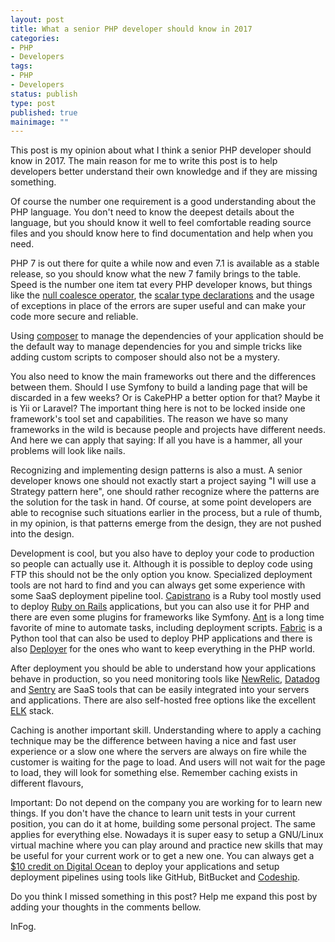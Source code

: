 ```yaml
---
layout: post
title: What a senior PHP developer should know in 2017
categories:
- PHP
- Developers
tags:
- PHP
- Developers
status: publish
type: post
published: true
mainimage: ""
---
```


This post is my opinion about what I think a senior PHP developer should know
in 2017. The main reason for me to write this post is to help developers better
understand their own knowledge and if they are missing something.

Of course the number one requirement is a good understanding about the PHP
language. You don't need to know the deepest details about the language, but
you should know it well to feel comfortable reading source files and you should
know here to find documentation and help when you need.

PHP 7 is out there for quite a while now and even 7.1 is available as a stable
release, so you should know what the new 7 family brings to the table. Speed is
the number one item tat every PHP developer knows, but things like
the [null coalesce operator](http://php.net/manual/de/migration70.new-features.php#migration70.new-features.null-coalesce-op),
the [scalar type declarations](http://php.net/manual/de/migration70.new-features.php#migration70.new-features.scalar-type-declarations)
and the usage of exceptions in place of the errors are super useful and can make
your code more secure and reliable.

Using [composer](https://getcomposer.org/) to manage the dependencies of your
application should be the default way to manage dependencies for you and simple
tricks like adding custom scripts to composer should also not be a mystery.

You also need to know  the main frameworks out there and the differences between
them. Should I use Symfony to build a landing page that will be discarded in a
few weeks? Or is CakePHP a better option for that? Maybe it is Yii or Laravel?
The important thing here is not to be locked inside one framework's tool set
and capabilities. The reason we have so many frameworks in the wild is because
people and projects have different needs. And here we can apply that saying:
If all you have is a hammer, all your problems will look like nails.

Recognizing and implementing design patterns is also a must. A senior developer
knows one should not exactly start a project saying "I will use a Strategy
pattern here", one should rather recognize where the patterns are the solution
for the task in hand. Of course, at some point developers are able to recognise
such situations earlier in the process, but a rule of thumb, in my opinion, is
that patterns emerge from the design, they are not pushed into the design.

Development is cool, but you also have to deploy your code to production so
people can actually use it. Although it is possible to deploy code using FTP
this should not be the only option you know. Specialized deployment tools are
not hard to find and you can always get some experience with some SaaS
deployment pipeline tool. [Capistrano](http://capistranorb.com/) is a Ruby tool
mostly used to deploy [Ruby on Rails](http://rubyonrails.org/) applications, but
you can also use it for PHP and there are even some plugins for frameworks like
Symfony. [Ant](http://ant.apache.org/) is a long time favorite of mine to
automate tasks, including deployment scripts. [Fabric](http://www.fabfile.org/)
is a Python tool that can also be used to deploy PHP applications and there is
also [Deployer](https://deployer.org/) for the ones who want to keep everything
in the PHP world.

After deployment you should be able to understand how your applications behave
in production, so you need monitoring tools like [NewRelic](https://newrelic.com/),
[Datadog](https://www.datadoghq.com/) and [Sentry](https://sentry.io/welcome/)
are SaaS tools that can be easily integrated into your servers and applications.
There are also self-hosted free options like the excellent [ELK](https://www.elastic.co/products)
stack.

Caching is another important skill. Understanding where to apply a caching
technique may be the difference between having a nice and fast user experience
or a slow one where the servers are always on fire while the customer is waiting
for the page to load. And users will not wait for the page to load, they will look
for something else. Remember caching exists in different flavours, 

Important: Do not depend on the company you are working for to learn new things.
If you don't have the chance to learn unit tests in your current position, you can
do it at home, building some personal project. The same applies for everything else.
Nowadays it is super easy to setup a GNU/Linux virtual machine where you can play
around and practice new skills that may be useful for your current work or to get
a new one. You can always get a [$10 credit on Digital Ocean](https://m.do.co/c/1059a87d7c47)
to deploy your applications and setup deployment pipelines using tools like GitHub,
BitBucket and [Codeship](https://codeship.com/).

Do you think I missed something in this post? Help me expand this post by adding
your thoughts in the comments bellow.

InFog.
